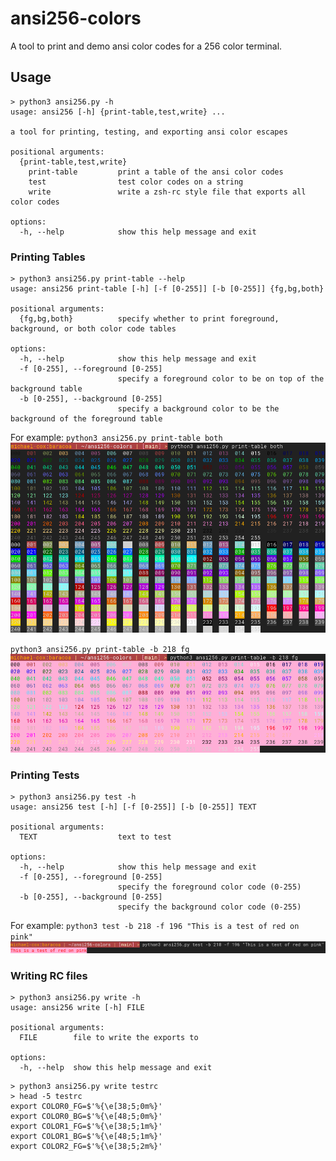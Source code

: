 # ansi256-colors

A tool to print and demo ansi color codes for a 256 color terminal.

## Usage
```
> python3 ansi256.py -h
usage: ansi256 [-h] {print-table,test,write} ...

a tool for printing, testing, and exporting ansi color escapes

positional arguments:
  {print-table,test,write}
    print-table         print a table of the ansi color codes
    test                test color codes on a string
    write               write a zsh-rc style file that exports all color codes

options:
  -h, --help            show this help message and exit
```

### Printing Tables
```
> python3 ansi256.py print-table --help
usage: ansi256 print-table [-h] [-f [0-255]] [-b [0-255]] {fg,bg,both}

positional arguments:
  {fg,bg,both}          specify whether to print foreground, background, or both color code tables

options:
  -h, --help            show this help message and exit
  -f [0-255], --foreground [0-255]
                        specify a foreground color to be on top of the background table
  -b [0-255], --background [0-255]
                        specify a background color to be the background of the foreground table
```

For example:
`python3 ansi256.py print-table both`
![](./screenshots/print-table.png)

`python3 ansi256.py print-table -b 218 fg`
![](./screenshots/print-table-with-background.png)

### Printing Tests
```
> python3 ansi256.py test -h         
usage: ansi256 test [-h] [-f [0-255]] [-b [0-255]] TEXT

positional arguments:
  TEXT                  text to test

options:
  -h, --help            show this help message and exit
  -f [0-255], --foreground [0-255]
                        specify the foreground color code (0-255)
  -b [0-255], --background [0-255]
                        specify the background color code (0-255)
```

For example:
`python3 test -b 218 -f 196 "This is a test of red on pink"`
![](./screenshots/test.png)

### Writing RC files
```
> python3 ansi256.py write -h
usage: ansi256 write [-h] FILE

positional arguments:
  FILE        file to write the exports to

options:
  -h, --help  show this help message and exit
```

```
> python3 ansi256.py write testrc
> head -5 testrc
export COLOR0_FG=$'%{\e[38;5;0m%}'
export COLOR0_BG=$'%{\e[48;5;0m%}'
export COLOR1_FG=$'%{\e[38;5;1m%}'
export COLOR1_BG=$'%{\e[48;5;1m%}'
export COLOR2_FG=$'%{\e[38;5;2m%}'
```
